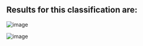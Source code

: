 ## Results for this classification are: 

![image](https://user-images.githubusercontent.com/58732951/123437152-a948d000-d5cf-11eb-8b33-72b7fff9764e.png)

![image](https://user-images.githubusercontent.com/58732951/123437226-ba91dc80-d5cf-11eb-99bb-04a485a28e25.png)

